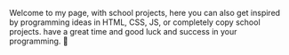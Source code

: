 Welcome to my page, with school projects, here you can also get inspired by programming ideas in HTML, CSS, JS, or completely copy school projects. have a great time and good luck and success in your programming. 🥇
